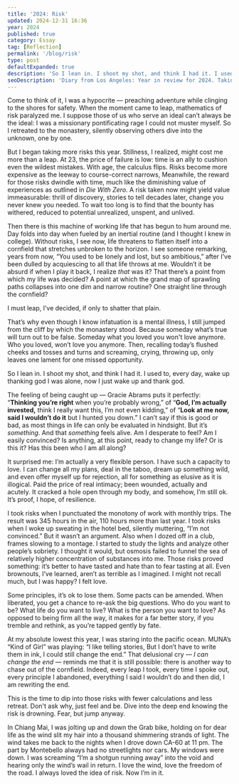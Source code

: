 ```yaml
---
title: '2024: Risk'
updated: 2024-12-31 16:36
year: 2024
published: true
category: Essay
tag: [Reflection]
permalink: '/blog/risk'
type: post
defaultExpanded: true
description: 'So I lean in. I shoot my shot, and think I had it. I used to, every day, wake up thanking god I was alone, now I just wake up and thank god.'
seoDescription: 'Diary from Los Angeles: Year in review for 2024. Taking risks, Gracie Abrams's Story Of Us. MUNA with Kind Of Girl. What does it mean that this is the time to take risks and experience more.'
---
```


Come to think of it, I was a hypocrite — preaching adventure while clinging to the shores for safety. When the moment came to leap, mathematics of risk paralyzed me. I suppose those of us who serve an ideal can’t always be the ideal: I was a missionary pontificating rage I could not muster myself. So I retreated to the monastery, silently observing others dive into the unknown, one by one.

But I began taking more risks this year. Stillness, I realized, might cost me more than a leap. At 23, the price of failure is low: time is an ally to cushion even the wildest mistakes. With age, the calculus flips. Risks become more expensive as the leeway to course-correct narrows, Meanwhile, the reward for those risks dwindle with time, much like the diminishing value of experiences as outlined in _Die With Zero_. A risk taken now might yield value immeasurable: thrill of discovery, stories to tell decades later, change you never knew you needed. To wait too long is to find that the bounty has withered, reduced to potential unrealized, unspent, and unlived.

Then there is this machine of working life that has begun to hum around me. Day folds into day when fueled by an inertial routine (and I thought I knew in college). Without risks, I see now, life threatens to flatten itself into a cornfield that stretches unbroken to the horizon. I see someone remarking, years from now, “You used to be lonely and lost, but so ambitious,” after I’ve been dulled by acquiescing to all that life throws at me. Wouldn’t it be absurd if when I play it back, I realize _that_ was it? That there’s a point from which my life was decided? A point at which the grand map of sprawling paths collapses into one dim and narrow routine? One straight line through the cornfield?

I must leap, I’ve decided, if only to shatter that plain.

That’s why even though I know infatuation is a mental illness, I  still jumped from the cliff by which the monastery stood. Because someday what’s true will turn out to be false. Someday what you loved you won't love anymore. Who you loved, won’t love you anymore. Then, recalling today’s flushed cheeks and tosses and turns and screaming, crying, throwing up, only leaves one lament for one missed opportunity.

So I lean in. I shoot my shot, and think I had it. I used to, every day, wake up thanking god I was alone, now I just wake up and thank god.

The feeling of being caught up — Gracie Abrams puts it perfectly: “**Thinking you’re right** when you’re probably wrong,” of “**God, I’m actually invested,** think I really want this, I’m not even kidding,” of “**Look at me now, said I wouldn’t do it** but I hunted you down.” I can’t say if this is good or bad, as most things in life can only be evaluated in hindsight. But it’s _something_. And that _something_ feels alive. Am I desperate to feel? Am I easily convinced? Is anything, at this point, ready to change my life? Or is this it? Has this been who I am all along?

It surprised me: I’m actually a very flexible person. I have such a capacity to love. I can change all my plans, deal in the taboo, dream up something wild, and even offer myself up for rejection, all for something as elusive as it is illogical. Paid the price of real intimacy; been wounded, actually and acutely. It cracked a hole open through my body, and somehow, I’m still ok. It’s proof, I hope, of resilience.

I took risks when I punctuated the monotony of work with monthly trips. The result was 345 hours in the air, 110 hours more than last year. I took risks when I woke up sweating in the hotel bed, silently muttering, “I’m not convinced.” But it wasn’t an argument. Also when I dozed off in a club, frames slowing to a montage. I started to study the lights and analyze other people’s sobriety. I thought it would, but osmosis failed to funnel the sea of relatively higher concentration of substances into me. Those risks proved something: it’s better to have tasted and hate than to fear tasting at all. Even brownouts, I’ve learned, aren’t as terrible as I imagined. I might not recall much, but I was happy? I felt love.

Some principles, it’s ok to lose them. Some pacts can be amended. When liberated, you get a chance to re-ask the big questions. Who do you want to be? What life do you want to live? What is the person you want to love? As opposed to being firm all the way, it makes for a far better story, if you tremble and rethink, as you’re tapped gently by fate.

At my absolute lowest this year, I was staring into the pacific ocean. MUNA’s “Kind of Girl” was playing: “I like telling stories, But I don’t have to write them in ink, I could still change the end.” That delusional cry — _I can change the end_ — reminds me that it is still possible: there is another way to chase out of the cornfield. Indeed, every leap I took, every time I spoke out, every principle I abandoned, everything I said I wouldn’t do and then did, I am rewriting the end.

This is the time to dip into those risks with fewer calculations and less retreat. Don't ask why, just feel and be. Dive into the deep end knowing the risk is drowning. Fear, but jump anyway.

In Chiang Mai, I was jolting up and down the Grab bike, holding on for dear life as the wind slit my hair into a thousand shimmering strands of light. The wind takes me back to the nights when I drove down CA-60 at 11 pm. The part by Montebello always had no streetlights nor cars. My windows were down. I was screaming “I’m a shotgun running away” into the void and hearing only the wind’s wail in return. I love the wind, love the freedom of the road. I always loved the idea of risk. Now I’m in it.
